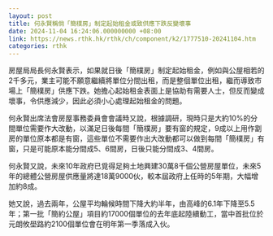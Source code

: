 ```yaml
---
layout: post
title: 何永賢稱倘「簡樸房」制定起始租金或致供應下跌反變壞事
date: 2024-11-04 16:24:06.000000000 +08:00
link: https://news.rthk.hk/rthk/ch/component/k2/1777510-20241104.htm
categories: rthk
---
```


房屋局局長何永賢表示，如果就日後「簡樸房」制定起始租金，例如與公屋相若的2千多元，業主可能不願意繼續將單位分間出租，而是整個單位出租，繼而導致市場上「簡樸房」供應下跌。她擔心起始租金表面上是協助有需要人士，但反而變成壞事，令供應減少，因此必須小心處理起始租金的問題。

何永賢出席法會房屋事務委員會會議時又說，根據調研，現時只是大約10%的分間單位需要作大改動，以滿足日後每間「簡樸房」要有窗的規定，9成以上用作劏房的單位原本都是有窗，這些單位不需要作出大改動都可以做到每間「簡樸房」有窗，只是可能原本能分間成5、6間房，日後只能分間成3、4間房。

何永賢又說，未來10年政府已覓得足夠土地興建30萬8千個公營房屋單位，未來5年的總體公營房屋供應量將達18萬9000伙，較本屆政府上任時的5年期，大幅增加約8成。

她又說，過去兩年，公屋平均輪候時間下降大約半年，由高峰的6.1年下降至5.5年；第一批「簡約公屋」項目約17000個單位的去年底起陸續動工，當中首批位於元朗攸壆路約2100個單位會在明年第一季落成入伙。
